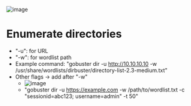 ![image](https://github.com/ndmch3w/CyberSec/assets/130122471/02d2daf4-0da7-477d-95fa-ab7b166c50e3)


# Enumerate directories
- "-u": for URL
- "-w": for wordlist path
- Example command:
  "gobuster dir -u http://10.10.10.10 -w /usr/share/wordlists/dirbuster/directory-list-2.3-medium.txt"
- Other flags -> add after "-w"
  + ![image](https://github.com/ndmch3w/CyberSec/assets/130122471/5a5d057c-c7f0-48f5-9b90-fd2d401834b1) 
  + "gobuster dir -u https://example.com -w /path/to/wordlist.txt -c "sessionid=abc123; username=admin" -t 50"
